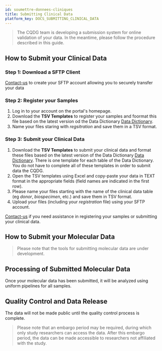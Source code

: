 ```yaml
---
id: soumettre-donnees-cliniques
title: Submitting Clinical Data
platform_key: DOCS_SUBMITTING_CLINICAL_DATA
---
```



> The CQDG team is developing a submission system for online validation of your data. In the meantime, please follow the procedure described in this guide.



## How to Submit your Clinical Data


### Step 1: Download a SFTP Client

[Contact-us](https://plateforme.cqdg.ca/contact) to create your SFTP account allowing you to securely transfer your data 

### Step 2: Register your Samples

1. Log in to your account on the portal's homepage. 
2. Download the **TSV Templates** to register your samples and foormat this file based on the latest version od the Data Dictionary [Data Dictionary](/dictionnaire).
3. Name your files staring with _regsitration_ and save them in a TSV format.  


### Step 3: Submit your Clinical Data

1. Download the **TSV Templates** to submit your clinical data and format these files based on the latest version of the Data Dictionary [Data Dictionary](/dictionnaire). There is one template for each table of the Data Dictionary. You do not have to complete all of these templates in order to submit data the CQDG.
2. Open the TSV templates using Excel and copy-paste your data in TEXT format in the appropriate fields (field names are indicated in the first row). 
3. Please name your files starting with the name of the clinical data table (eg _donor_, _biospecimen_, etc.) and save them in TSV format.
4. Upload your files (including your _registration_ file) using your SFTP account. 


[Contact-us](https://plateforme.cqdg.ca/contact) if you need assistance in registering your samples or submitting your clinical data.

## How to Submit your Molecular Data

> Please note that the tools for submitting molecular data are under development.


## Processing of Submitted Molecular Data

Once your molecular data has been submitted, it will be analyzed using uniform pipelines for all samples.


## Quality Control and Data Release


The data will not be made public until the quality control process is complete.

> Please note that an embargo period may be required, during which only study researchers can access the data. After this embargo period, the data can be made accessible to researchers not affiliated with the study.
